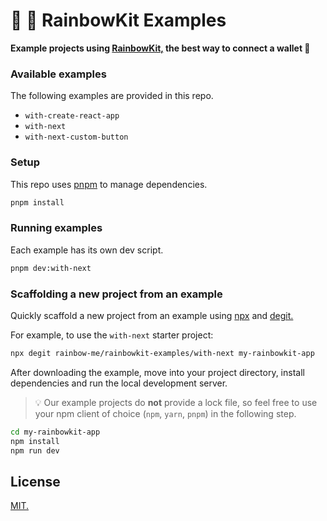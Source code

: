 # 🌈 🧰 RainbowKit Examples

**Example projects using [RainbowKit,](https://github.com/rainbow-me/rainbowkit) the best way to connect a wallet 🌈**

### Available examples

The following examples are provided in this repo.

- `with-create-react-app`
- `with-next`
- `with-next-custom-button`

### Setup

This repo uses [pnpm](https://pnpm.io) to manage dependencies.

```bash
pnpm install
```

### Running examples

Each example has its own dev script.

```bash
pnpm dev:with-next
```

### Scaffolding a new project from an example

Quickly scaffold a new project from an example using [npx](https://docs.npmjs.com/cli/v7/commands/npx) and [degit.](https://github.com/Rich-Harris/degit)

For example, to use the `with-next` starter project:

```bash
npx degit rainbow-me/rainbowkit-examples/with-next my-rainbowkit-app
```

After downloading the example, move into your project directory, install dependencies and run the local development server.

> 💡 Our example projects do **not** provide a lock file, so feel free to use your npm client of choice (`npm`, `yarn`, `pnpm`) in the following step.

```bash
cd my-rainbowkit-app
npm install
npm run dev
```

## License

[MIT.](./LICENSE.md)
